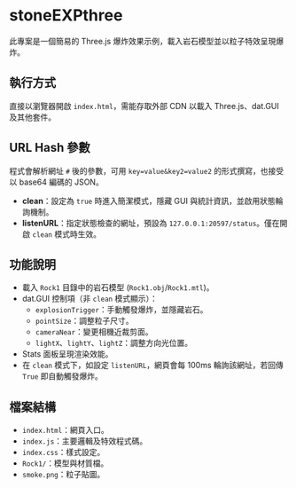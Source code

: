 # stoneEXPthree

此專案是一個簡易的 Three.js 爆炸效果示例，載入岩石模型並以粒子特效呈現爆炸。

## 執行方式
直接以瀏覽器開啟 `index.html`，需能存取外部 CDN 以載入 Three.js、dat.GUI 及其他套件。

## URL Hash 參數
程式會解析網址 `#` 後的參數，可用 `key=value&key2=value2` 的形式撰寫，也接受以 base64 編碼的 JSON。

- **clean**：設定為 `true` 時進入簡潔模式，隱藏 GUI 與統計資訊，並啟用狀態輪詢機制。
- **listenURL**：指定狀態檢查的網址，預設為 `127.0.0.1:20597/status`。僅在開啟 `clean` 模式時生效。

## 功能說明
- 載入 `Rock1` 目錄中的岩石模型 (`Rock1.obj`/`Rock1.mtl`)。
- dat.GUI 控制項（非 `clean` 模式顯示）：
  - `explosionTrigger`：手動觸發爆炸，並隱藏岩石。
  - `pointSize`：調整粒子尺寸。
  - `cameraNear`：變更相機近裁剪面。
  - `lightX`、`lightY`、`lightZ`：調整方向光位置。
- Stats 面板呈現渲染效能。
- 在 `clean` 模式下，如設定 `listenURL`，網頁會每 100ms 輪詢該網址，若回傳 `True` 即自動觸發爆炸。

## 檔案結構
- `index.html`：網頁入口。
- `index.js`：主要邏輯及特效程式碼。
- `index.css`：樣式設定。
- `Rock1/`：模型與材質檔。
- `smoke.png`：粒子貼圖。
